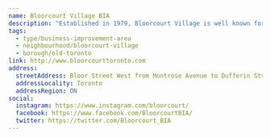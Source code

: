 ```yaml
---
name: Bloorcourt Village BIA
description: "Established in 1979, Bloorcourt Village is well known for its great variety of shops and services catering to all tastes and ages, featuring retail stores, restaurants and cafes, sports bars, galleries, and a range of service-providing businesses."
tags:
  - type/business-improvement-area
  - neighbourhood/bloorcourt-village
  - borough/old-toronto
link: http://www.bloorcourttoronto.com
address:
  streetAddress: Bloor Street West from Montrose Avenue to Dufferin Street
  addressLocality: Toronto
  addressRegion: ON
social:
  instagram: https://www.instagram.com/bloorcourt/
  facebook: https://www.facebook.com/BloorcourtBIA/
  twitter: https://twitter.com/Bloorcourt_BIA
---
```

